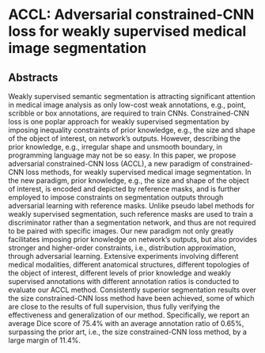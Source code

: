 # ACCL: Adversarial constrained-CNN loss for weakly supervised medical image segmentation

## Abstracts

Weakly supervised semantic segmentation is attracting significant attention in medical image analysis as only low-cost weak annotations, e.g., point, scribble or box annotations, are required to train CNNs. Constrained-CNN loss is one poplar approach for weakly supervised segmentation by imposing inequality constraints of prior knowledge, e.g., the size and shape of the object of interest, on network’s outputs. However, describing the prior knowledge, e.g., irregular shape and unsmooth boundary, in programming language may not be so easy. In this paper, we propose adversarial constrained-CNN loss (ACCL), a new paradigm of constrained-CNN loss methods, for weakly supervised medical image segmentation. In the new paradigm, prior knowledge, e.g., the size and shape of the object of interest, is encoded and depicted by reference masks, and is further employed to impose constraints on segmentation outputs through adversarial learning with reference masks. Unlike pseudo label methods for weakly supervised segmentation, such reference masks are used to train a discriminator rather than a segmentation network, and thus are not required to be paired with specific images. Our new paradigm not only greatly facilitates imposing prior knowledge on network’s outputs, but also provides stronger and higher-order constraints, i.e., distribution approximation, through adversarial learning. Extensive experiments involving different medical modalities, different anatomical structures, different topologies of the object of interest, different levels of prior knowledge and weakly supervised annotations with different annotation ratios is conducted to evaluate our ACCL method. Consistently superior segmentation results over the size constrained-CNN loss method have been achieved, some of which are close to the results of full supervision, thus fully verifying the effectiveness and generalization of our method. Specifically, we report an average Dice score of 75.4% with an average annotation ratio of 0.65%, surpassing the prior art, i.e., the size constrained-CNN loss method, by a large margin of 11.4%.